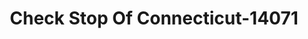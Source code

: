 ---
f_zip-code: 6360
f_state-code: CT
title: Check Stop Of Connecticut-14071
f_phone: 860-887-2420
f_city-only: Norwich
f_address: 212 Main Street Norwic
f_location-unique-id: '14071'
slug: check-stop-of-connecticut-14071
updated-on: '2024-05-30T13:46:58.046Z'
created-on: '2024-05-30T13:36:59.803Z'
published-on: '2024-05-30T13:54:32.469Z'
f_city-state: cms/city/norwich-ct.md
f_company: cms/company/check-stop-of-connecticut.md
f_state: cms/state/connecticut.md
layout: '[payday-loan].html'
tags: payday-loan
---